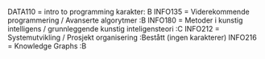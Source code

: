 DATA110 = intro to programming
karakter: B
INFO135 = Viderekommende programmering / Avanserte algorytmer
:B
INFO180 = Metoder i kunstig intelligens / grunnleggende kunstig inteligensteori
:C
INFO212 = Systemutvikling / Prosjekt organisering
:Bestått (ingen karakterer)
INFO216 = Knowledge Graphs
:B
